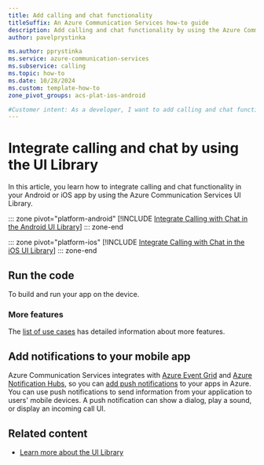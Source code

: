 ```yaml
---
title: Add calling and chat functionality
titleSuffix: An Azure Communication Services how-to guide
description: Add calling and chat functionality by using the Azure Communication Services UI Library.
author: pavelprystinka

ms.author: pprystinka
ms.service: azure-communication-services
ms.subservice: calling
ms.topic: how-to 
ms.date: 10/28/2024
ms.custom: template-how-to
zone_pivot_groups: acs-plat-ios-android

#Customer intent: As a developer, I want to add calling and chat functionality to my app.
---
```


# Integrate calling and chat by using the UI Library

In this article, you learn how to integrate calling and chat functionality in your Android or iOS app by using the Azure Communication Services UI Library.

::: zone pivot="platform-android"
[!INCLUDE [Integrate Calling with Chat in the Android UI Library](./includes/get-started-calling-with-chat/android.md)]
::: zone-end

::: zone pivot="platform-ios"
[!INCLUDE [Integrate Calling with Chat in the iOS UI Library](./includes/get-started-calling-with-chat/ios.md)]
::: zone-end

## Run the code

To build and run your app on the device.

### More features

The [list of use cases](../../concepts/ui-library/ui-library-use-cases.md?branch=main&pivots=platform-mobile) has detailed information about more features.

## Add notifications to your mobile app

Azure Communication Services integrates with [Azure Event Grid](../../../event-grid/overview.md) and [Azure Notification Hubs](../../../notification-hubs/notification-hubs-push-notification-overview.md), so you can [add push notifications](../../concepts/notifications.md) to your apps in Azure. You can use push notifications to send information from your application to users' mobile devices. A push notification can show a dialog, play a sound, or display an incoming call UI.

## Related content

- [Learn more about the UI Library](../../concepts/ui-library/ui-library-overview.md)
